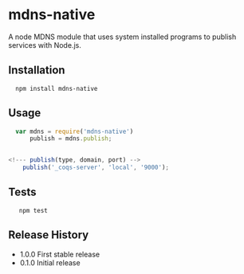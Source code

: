 mdns-native
=========

A node MDNS module that uses system installed programs to publish services with Node.js.

## Installation

```shell
  npm install mdns-native
```

## Usage

```js
  var mdns = require('mdns-native')
      publish = mdns.publish;


<!--- publish(type, domain, port) -->
	publish('_coqs-server', 'local', '9000');
```

## Tests

```shell
   npm test
```

## Release History

* 1.0.0 First stable release
* 0.1.0 Initial release
